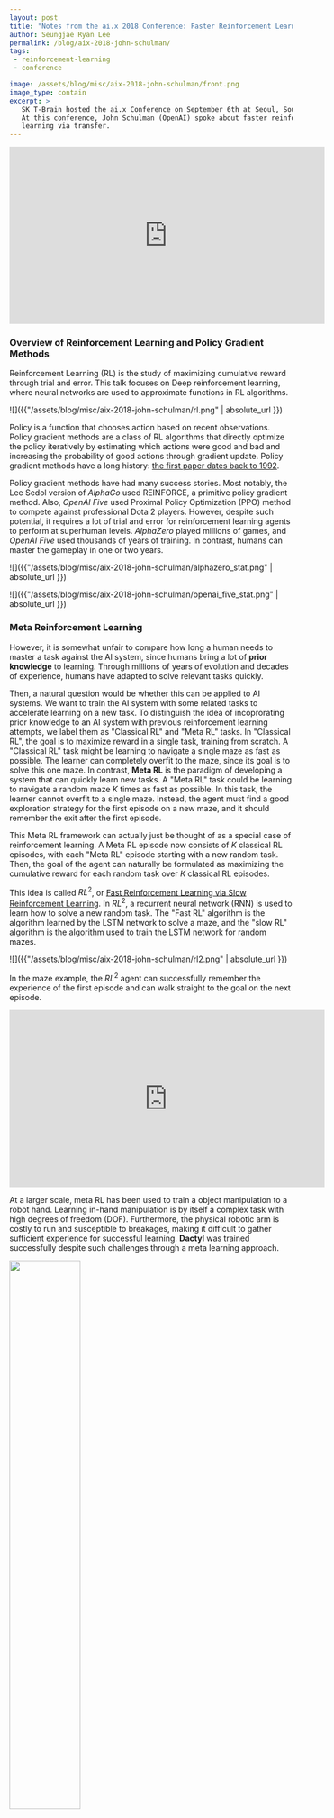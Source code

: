 ```yaml
---
layout: post
title: "Notes from the ai.x 2018 Conference: Faster Reinforcement Learning via Transfer"
author: Seungjae Ryan Lee
permalink: /blog/aix-2018-john-schulman/
tags:
 - reinforcement-learning
 - conference

image: /assets/blog/misc/aix-2018-john-schulman/front.png
image_type: contain
excerpt: >
   SK T-Brain hosted the ai.x Conference on September 6th at Seoul, South Korea.
   At this conference, John Schulman (OpenAI) spoke about faster reinforcement
   learning via transfer.
---
```


<div class="facebook-responsive">
    <iframe src="https://www.facebook.com/plugins/video.php?href=https%3A%2F%2Fwww.facebook.com%2FSKTBrain%2Fvideos%2F723182251361194%2F&show_text=0&width=560" width="560" height="315" style="border:none;overflow:hidden" scrolling="no" frameborder="0" allowTransparency="true" allowFullScreen="true"></iframe>
</div>


### Overview of Reinforcement Learning and Policy Gradient Methods

Reinforcement Learning (RL) is the study of maximizing cumulative reward through trial and error. This talk focuses on Deep reinforcement learning, where neural networks are used to approximate functions in RL algorithms.

![]({{"/assets/blog/misc/aix-2018-john-schulman/rl.png" | absolute_url }})

Policy is a function that chooses action based on recent observations. Policy gradient methods are a class of RL algorithms that directly optimize the policy iteratively by estimating which actions were good and bad and increasing the probability of good actions through gradient update. Policy gradient methods have a long history: [the first paper dates back to 1992](http://www-anw.cs.umass.edu/~barto/courses/cs687/williams92simple.pdf).

Policy gradient methods have had many success stories. Most notably, the Lee Sedol version of *AlphaGo* used REINFORCE, a primitive policy gradient method. Also, *OpenAI Five* used Proximal Policy Optimization (PPO) method to compete against professional Dota 2 players. However, despite such potential, it requires a lot of trial and error for reinforcement learning agents to perform at superhuman levels. *AlphaZero* played millions of games, and *OpenAI Five* used thousands of years of training. In contrast, humans can master the gameplay in one or two years.

![]({{"/assets/blog/misc/aix-2018-john-schulman/alphazero_stat.png" | absolute_url }})

![]({{"/assets/blog/misc/aix-2018-john-schulman/openai_five_stat.png" | absolute_url }})



### Meta Reinforcement Learning

However, it is somewhat unfair to compare how long a human needs to master a task against the AI system, since humans bring a lot of **prior knowledge** to learning. Through millions of years of evolution and decades of experience, humans have adapted to solve relevant tasks quickly.

Then, a natural question would be whether this can be applied to AI systems. We want to train the AI system with some related tasks to accelerate learning on a new task. To distinguish the idea of incoprorating prior knowledge to an AI system with previous reinforcement learning attempts, we label them as "Classical RL" and "Meta RL" tasks. In "Classical RL", the goal is to maximize reward in a single task, training from scratch. A "Classical RL" task might be learning to navigate a single maze as fast as possible. The learner can completely overfit to the maze, since its goal is to solve this one maze. In contrast, **Meta RL** is the paradigm of developing a system that can quickly learn new tasks. A "Meta RL" task could be learning to navigate a random maze $K$ times as fast as possible. In this task, the learner cannot overfit to a single maze. Instead, the agent must find a good exploration strategy for the first episode on a new maze, and it should remember the exit after the first episode.

This Meta RL framework can actually just be thought of as a special case of reinforcement learning. A Meta RL episode now consists of $K$ classical RL episodes, with each "Meta RL" episode starting with a new random task. Then, the goal of the agent can naturally be formulated as maximizing the cumulative reward for each random task over $K$ classical RL episodes.

This idea is called $RL^2$, or [Fast Reinforcement Learning via Slow Reinforcement Learning](https://arxiv.org/abs/1611.02779). In $RL^2$, a recurrent neural network (RNN) is used to learn how to solve a new random task. The "Fast RL" algorithm is the algorithm learned by the LSTM network to solve a maze, and the "slow RL" algorithm is the algorithm used to train the LSTM network for random mazes.

![]({{"/assets/blog/misc/aix-2018-john-schulman/rl2.png" | absolute_url }})

In the maze example, the $RL^2$ agent can successfully remember the experience of the first episode and can walk straight to the goal on the next episode.

<div class="half-width">
    <div class="youtube-responsive">
        <iframe width="560" height="315" src="https://www.youtube.com/embed/cLpSBtlbdyY" frameborder="0" allow="autoplay; encrypted-media" allowfullscreen></iframe><br/>
    </div>
</div>

At a larger scale, meta RL has been used to train a object manipulation to a robot hand. Learning in-hand manipulation is by itself a complex task with high degrees of freedom (DOF). Furthermore, the physical robotic arm is costly to run and susceptible to breakages, making it difficult to gather sufficient experience for successful learning. **Dactyl** was trained successfully despite such challenges through a meta learning approach.

<img style="width: 50%;" src='{{ "/assets/blog/misc/aix-2018-john-schulman/dactyl.jpg" | absolute_url }}'>

To overcome the challenge, instead of training on the real world, the agent was trained in simulations. The simulation had lots of parameters that could be randomized, including frictions, robot dimensions, and visual appearances. The LSTM was trained from these heavily randomized simulations, where every episode for the LSTM policy occured in a randomly sampled "world." Thus, for the LSTM to maximize its cumulative reward, it must learn to quickly adapt to the parameter settings of the "new world." Then, the real world will simply be another "new world," and the policy will hopefully master the dynamics of the real world quickly.

![]({{"/assets/blog/misc/aix-2018-john-schulman/dactyl-lstm.png" | absolute_url }})

Although these meta RL approaches seem very promising, they still have crucial limitations. Both the maze example and the in-hand manipulation example assume infinite data, where the agent can randomly sample tasks. Furthermore, both examples rely on the "real task" being covered by the distribution of the training task. If the maze or the parameters of the real world is not covered by the distribution of training tasks, the performance will heavily drop. In this sense, this approach does not emphasize generalization to "new" tasks, but just learning on a broad but finite training set. Also, in both examples, the learning is done through RNN state updates without updating the weights of the neural network. Although it sufficed for these two examples, it might not be powerful enough to handle more complex systems, since it learns very few things about the environment from short hoirzons.



### Gym Retro

To address these shortcomings, we can reformulate the problem and explicitly split the training tasks and the test tasks. [**Gym Retro**](https://blog.openai.com/gym-retro/) is a test suite of over 1000 games created for this new problem formulation. Unlike previous RL efforts where the focus was achieving superhuman results on individual games, the focus of Gym Retro is **solving previously unseen game as fast as a human given prior experience with similar games**.

<div class="half-width">
    <video width="100%" controls autoplay mute loop><source type="video/mp4" src='{{ "/assets/blog/misc/aix-2018-john-schulman/retro.mp4" | absolute_url }}'></video>
</div>

The [Retro Contest](https://blog.openai.com/retro-contest/) earlier this year addressed a simplified, easier version of the challenge. Instead of creating an agent that can solve previously unseen *games* quickly, the goal was to create an agent that can solve previously unseen *levels* of *Sonic the Hedgehog* quickly. In this contest, the agents could train on the training levels as much as possible, but the agent could only train for a million steps (about 18 hours) on the hidden test levels. State-of-the-art methods such as [Rainbow](https://arxiv.org/abs/1710.02298) and [PPO](https://arxiv.org/abs/1707.06347) had subhuman performance. Joint PPO, a technique of training the agent in training levels and finetuning it in test levels, performed better, but still had a large performance gap from humans.

<img style="width: 80%;" src='{{ "/assets/blog/misc/aix-2018-john-schulman/retro-baselines.png" | absolute_url }}'>

[The top agents](https://blog.openai.com/first-retro-contest-retrospective/) showed some interesting results. Some levels were solved in just 60 minutes of training (in wall-clock time).

<div class="half-width">
    <video width="100%" controls autoplay mute loop><source type="video/mp4" src='{{ "/assets/blog/misc/aix-2018-john-schulman/minutes-training.mp4" | absolute_url }}'></video>
</div>

Visualizing the solutions of the top 3 agents was also insightful. Red dots show earlier episodes on the test level, and the blue dots show later episodes.

<div class="half-width">
    <video width="100%" controls autoplay mute loop><source type="video/mp4" src='{{ "/assets/blog/misc/aix-2018-john-schulman/learning.mp4" | absolute_url }}'></video>
</div>



### Future Work

A big challenge for Gym Retro is on successful transfer between *games* rather than just *levels*. Some promising techniques include [better exploration techniques](https://blog.openai.com/better-exploration-with-parameter-noise/), [unsupervised learning](https://pathak22.github.io/large-scale-curiosity/), or [hierarchy](https://blog.openai.com/learning-a-hierarchy/). The RNN-based meta learning could also be improved to deal with long-time horizons.

It was great seeing so many participants of the Retro Contest coming up with creative solutions. We are excited to run more contests like the Retro Contest.
